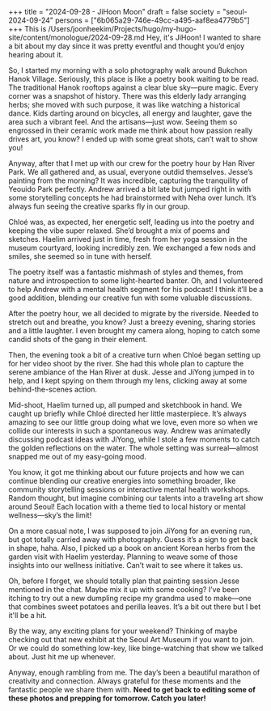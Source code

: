+++
title = "2024-09-28 - JiHoon Moon"
draft = false
society = "seoul-2024-09-24"
persons = ["6b065a29-746e-49cc-a495-aaf8ea4779b5"]
+++
This is /Users/joonheekim/Projects/hugo/my-hugo-site/content/monologue/2024-09-28.md
Hey, it's JiHoon! I wanted to share a bit about my day since it was pretty eventful and thought you’d enjoy hearing about it. 

So, I started my morning with a solo photography walk around Bukchon Hanok Village. Seriously, this place is like a poetry book waiting to be read. The traditional Hanok rooftops against a clear blue sky—pure magic. Every corner was a snapshot of history. There was this elderly lady arranging herbs; she moved with such purpose, it was like watching a historical dance. Kids darting around on bicycles, all energy and laughter, gave the area such a vibrant feel. And the artisans—just wow. Seeing them so engrossed in their ceramic work made me think about how passion really drives art, you know? I ended up with some great shots, can’t wait to show you!

Anyway, after that I met up with our crew for the poetry hour by Han River Park. We all gathered and, as usual, everyone outdid themselves. Jesse’s painting from the morning? It was incredible, capturing the tranquility of Yeouido Park perfectly. Andrew arrived a bit late but jumped right in with some storytelling concepts he had brainstormed with Neha over lunch. It’s always fun seeing the creative sparks fly in our group.

Chloé was, as expected, her energetic self, leading us into the poetry and keeping the vibe super relaxed. She’d brought a mix of poems and sketches. Haelim arrived just in time, fresh from her yoga session in the museum courtyard, looking incredibly zen. We exchanged a few nods and smiles, she seemed so in tune with herself.

The poetry itself was a fantastic mishmash of styles and themes, from nature and introspection to some light-hearted banter. Oh, and I volunteered to help Andrew with a mental health segment for his podcast! I think it’ll be a good addition, blending our creative fun with some valuable discussions. 

After the poetry hour, we all decided to migrate by the riverside. Needed to stretch out and breathe, you know? Just a breezy evening, sharing stories and a little laughter. I even brought my camera along, hoping to catch some candid shots of the gang in their element. 

Then, the evening took a bit of a creative turn when Chloé began setting up for her video shoot by the river. She had this whole plan to capture the serene ambiance of the Han River at dusk. Jesse and JiYong jumped in to help, and I kept spying on them through my lens, clicking away at some behind-the-scenes action.

Mid-shoot, Haelim turned up, all pumped and sketchbook in hand. We caught up briefly while Chloé directed her little masterpiece. It’s always amazing to see our little group doing what we love, even more so when we collide our interests in such a spontaneous way. Andrew was animatedly discussing podcast ideas with JiYong, while I stole a few moments to catch the golden reflections on the water. The whole setting was surreal—almost snapped me out of my easy-going mood.

You know, it got me thinking about our future projects and how we can continue blending our creative energies into something broader, like community storytelling sessions or interactive mental health workshops. Random thought, but imagine combining our talents into a traveling art show around Seoul! Each location with a theme tied to local history or mental wellness—sky’s the limit!

On a more casual note, I was supposed to join JiYong for an evening run, but got totally carried away with photography. Guess it’s a sign to get back in shape, haha. Also, I picked up a book on ancient Korean herbs from the garden visit with Haelim yesterday. Planning to weave some of those insights into our wellness initiative. Can’t wait to see where it takes us.

Oh, before I forget, we should totally plan that painting session Jesse mentioned in the chat. Maybe mix it up with some cooking? I’ve been itching to try out a new dumpling recipe my grandma used to make—one that combines sweet potatoes and perilla leaves. It’s a bit out there but I bet it'll be a hit.

By the way, any exciting plans for your weekend? Thinking of maybe checking out that new exhibit at the Seoul Art Museum if you want to join. Or we could do something low-key, like binge-watching that show we talked about. Just hit me up whenever.

Anyway, enough rambling from me. The day’s been a beautiful marathon of creativity and connection. Always grateful for these moments and the fantastic people we share them with. **Need to get back to editing some of these photos and prepping for tomorrow. Catch you later!**
